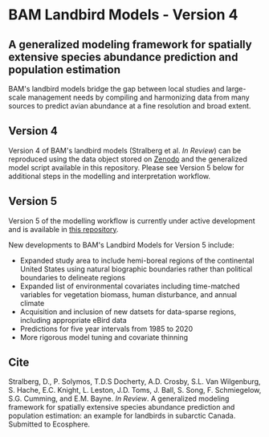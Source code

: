 # BAM Landbird Models - Version 4

## A generalized modeling framework for spatially extensive species abundance prediction and population estimation

BAM's landbird models bridge the gap between local studies and large-scale management needs by compiling and harmonizing data from many sources to predict avian abundance at a fine resolution and broad extent.

## Version 4

Version 4 of BAM's landbird models (Stralberg et al. *In Review*) can be reproduced using the data object stored on [Zenodo](https://zenodo.org/records/4042821) and the generalized model script available in this repository. Please see Version 5 below for additional steps in the modelling and interpretation workflow.

## Version 5

Version 5 of the modelling workflow is currently under active development and is available in [this repository](https://github.com/borealbirds/LandbirdModelsV5).

New developments to BAM's Landbird Models for Version 5 include:

* Expanded study area to include hemi-boreal regions of the continental United States using natural biographic boundaries rather than political boundaries to delineate regions
* Expanded list of environmental covariates including time-matched variables for vegetation biomass, human disturbance, and annual climate
* Acquisition and inclusion of new datsets for data-sparse regions, including appropriate eBird data
* Predictions for five year intervals from 1985 to 2020
* More rigorous model tuning and covariate thinning

## Cite
Stralberg, D., P. Solymos, T.D.S Docherty, A.D. Crosby, S.L. Van Wilgenburg, S. Hache, E.C. Knight, L. Leston, J.D. Toms, J. Ball, S. Song, F. Schmiegelow, S.G. Cumming, and E.M. Bayne. *In Review*. A generalized modeling framework for spatially extensive species abundance prediction and population estimation: an example for landbirds in subarctic Canada. Submitted to Ecosphere.
